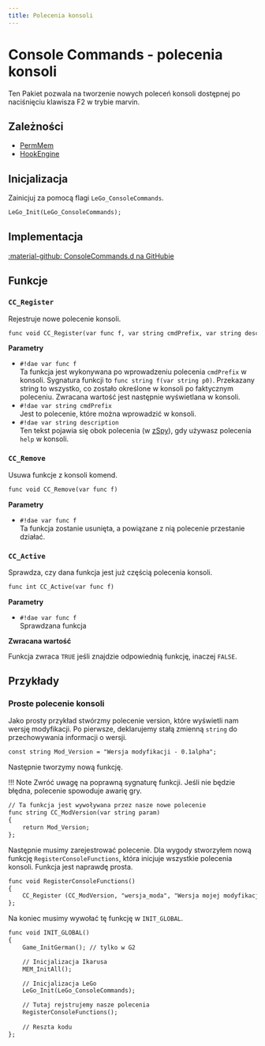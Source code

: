 ```yaml
---
title: Polecenia konsoli
---
```

# Console Commands - polecenia konsoli
Ten Pakiet pozwala na tworzenie nowych poleceń konsoli dostępnej po naciśnięciu klawisza F2 w trybie marvin.

## Zależności

- [PermMem](../tools/permmem.md)
- [HookEngine](../tools/hook_engine.md)

## Inicjalizacja
Zainicjuj za pomocą flagi `LeGo_ConsoleCommands`.
```dae
LeGo_Init(LeGo_ConsoleCommands);
```

## Implementacja
[:material-github: ConsoleCommands.d na GitHubie](https://github.com/Lehona/LeGo/blob/dev/ConsoleCommands.d)

## Funkcje

### `CC_Register`
Rejestruje nowe polecenie konsoli.
```dae
func void CC_Register(var func f, var string cmdPrefix, var string description)
```
**Parametry**

- `#!dae var func f`  
    Ta funkcja jest wykonywana po wprowadzeniu polecenia `cmdPrefix` w konsoli. Sygnatura funkcji to `func string f(var string p0)`. Przekazany string to wszystko, co zostało określone w konsoli po faktycznym poleceniu. Zwracana wartość jest następnie wyświetlana w konsoli.
- `#!dae var string cmdPrefix`  
    Jest to polecenie, które można wprowadzić w konsoli.
- `#!dae var string description`  
    Ten tekst pojawia się obok polecenia (w [zSpy](../../../../tools/zSpy.md)), gdy używasz polecenia `help` w konsoli.

### `CC_Remove`
Usuwa funkcje z konsoli komend.
```dae
func void CC_Remove(var func f)
```
**Parametry**

- `#!dae var func f`  
    Ta funkcja zostanie usunięta, a powiązane z nią polecenie przestanie działać.

### `CC_Active`
Sprawdza, czy dana funkcja jest już częścią polecenia konsoli.
```dae
func int CC_Active(var func f)
```
**Parametry**

- `#!dae var func f`  
    Sprawdzana funkcja

**Zwracana wartość**

Funkcja zwraca `TRUE` jeśli znajdzie odpowiednią funkcję, inaczej `FALSE`.

## Przykłady

### Proste polecenie konsoli
Jako prosty przykład stwórzmy polecenie version, które wyświetli nam wersję modyfikacji. 
Po pierwsze, deklarujemy stałą zmienną `string` do przechowywania informacji o wersji.
```dae
const string Mod_Version = "Wersja modyfikacji - 0.1alpha";
```
Następnie tworzymy nową funkcję.

!!! Note
    Zwróć uwagę na poprawną sygnaturę funkcji. Jeśli nie będzie błędna, polecenie spowoduje awarię gry.

```dae
// Ta funkcja jest wywoływana przez nasze nowe polecenie
func string CC_ModVersion(var string param)
{
    return Mod_Version;
};
```
Następnie musimy zarejestrować polecenie. Dla wygody stworzyłem nową funkcję `RegisterConsoleFunctions`, która inicjuje wszystkie polecenia konsoli. Funkcja jest naprawdę prosta.
```dae
func void RegisterConsoleFunctions()
{
    CC_Register (CC_ModVersion, "wersja_moda", "Wersja mojej modyfikacji.");
};
```
Na koniec musimy wywołać tę funkcję w `INIT_GLOBAL`.
```dae
func void INIT_GLOBAL()
{
    Game_InitGerman(); // tylko w G2

    // Inicjalizacja Ikarusa
    MEM_InitAll();

    // Inicjalizacja LeGo
    LeGo_Init(LeGo_ConsoleCommands);

    // Tutaj rejstrujemy nasze polecenia
    RegisterConsoleFunctions();
    
    // Reszta kodu
};
```
